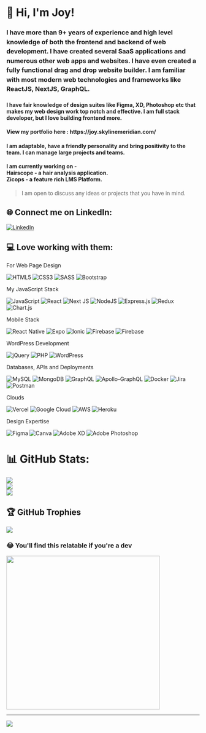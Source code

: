 # 💫 Hi, I'm Joy!
<h3 style="color: '#eeeeee'; line-height: 1.5em;">I have more than 9+ years of experience and high level knowledge of both the frontend and backend of web development. I have created several SaaS applications and numerous other web apps and websites. I have even created a fully functional drag and drop website builder. I am familiar with most modern web technologies and frameworks like ReactJS, NextJS, GraphQL.</h3>

<h4>I have fair knowledge of design suites like Figma, XD, Photoshop etc that makes my web design work top notch and effective. I am full stack developer, but I love building frontend more.</h4>

<h4>View my portfolio here : https://joy.skylinemeridian.com/</h4>

<h4>I am adaptable, have a friendly personality and bring positivity to the team. I can manage large projects and teams.</h4>

<h4>I am currently working on - <br>Hairscope - a hair analysis application.<br>Zicops - a feature rich LMS Platform.</h4>
<blockquote>
<p>I am open to discuss any ideas or projects that you have in mind.</p>
</blockquote>

## 🌐 Connect me on LinkedIn:
[![LinkedIn](https://img.shields.io/badge/LinkedIn-%230077B5.svg?logo=linkedin&logoColor=white)](https://linkedin.com/in/https://www.linkedin.com/in/jayanta-sarkar-web-app-developer/) 

## 💻 Love working with them:

<p> For Web Page Design </p>

![HTML5](https://img.shields.io/badge/html5-%23E34F26.svg?style=plastic&logo=html5&logoColor=white) 
![CSS3](https://img.shields.io/badge/css3-%231572B6.svg?style=plastic&logo=css3&logoColor=white) 
![SASS](https://img.shields.io/badge/SASS-hotpink.svg?style=plastic&logo=SASS&logoColor=white) 
![Bootstrap](https://img.shields.io/badge/bootstrap-%238511FA.svg?style=plastic&logo=bootstrap&logoColor=white) 

<p> My JavaScript Stack </p>

![JavaScript](https://img.shields.io/badge/javascript-%23323330.svg?style=plastic&logo=javascript&logoColor=%23F7DF1E) 
![React](https://img.shields.io/badge/react-%2320232a.svg?style=plastic&logo=react&logoColor=%2361DAFB) 
![Next JS](https://img.shields.io/badge/Next-black?style=plastic&logo=next.js&logoColor=white) 
![NodeJS](https://img.shields.io/badge/node.js-6DA55F?style=plastic&logo=node.js&logoColor=white) 
![Express.js](https://img.shields.io/badge/express.js-%23404d59.svg?style=plastic&logo=express&logoColor=%2361DAFB) 
![Redux](https://img.shields.io/badge/redux-%23593d88.svg?style=plastic&logo=redux&logoColor=white) 
![Chart.js](https://img.shields.io/badge/chart.js-F5788D.svg?style=plastic&logo=chart.js&logoColor=white) 

<p> Mobile Stack </p>

![React Native](https://img.shields.io/badge/react_native-%2320232a.svg?style=plastic&logo=react&logoColor=%2361DAFB)
![Expo](https://img.shields.io/badge/expo-1C1E24?style=plastic&logo=expo&logoColor=#D04A37) 
![Ionic](https://img.shields.io/badge/Ionic-%233880FF.svg?style=plastic&logo=Ionic&logoColor=white) 
![Firebase](https://img.shields.io/badge/firebase-%23039BE5.svg?style=plastic&logo=firebase)
![Firebase](https://img.shields.io/badge/Firebase-039BE5?style=plastic&logo=Firebase&logoColor=white) 

<p>WordPress Development</p>

![jQuery](https://img.shields.io/badge/jquery-%230769AD.svg?style=plastic&logo=jquery&logoColor=white) 
![PHP](https://img.shields.io/badge/php-%23777BB4.svg?style=plastic&logo=php&logoColor=white) 
![WordPress](https://img.shields.io/badge/WordPress-%23117AC9.svg?style=plastic&logo=WordPress&logoColor=white) 

<p>Databases, APIs and Deployments</p>

![MySQL](https://img.shields.io/badge/mysql-%2300000f.svg?style=plastic&logo=mysql&logoColor=white) 
![MongoDB](https://img.shields.io/badge/MongoDB-%234ea94b.svg?style=plastic&logo=mongodb&logoColor=white) 
![GraphQL](https://img.shields.io/badge/-GraphQL-E10098?style=plastic&logo=graphql&logoColor=white) 
![Apollo-GraphQL](https://img.shields.io/badge/-ApolloGraphQL-311C87?style=plastic&logo=apollo-graphql)
![Docker](https://img.shields.io/badge/docker-%230db7ed.svg?style=plastic&logo=docker&logoColor=white) 
![Jira](https://img.shields.io/badge/jira-%230A0FFF.svg?style=plastic&logo=jira&logoColor=white) 
![Postman](https://img.shields.io/badge/Postman-FF6C37?style=plastic&logo=postman&logoColor=white) 

<p>Clouds</p>

![Vercel](https://img.shields.io/badge/vercel-%23000000.svg?style=plastic&logo=vercel&logoColor=white) 
![Google Cloud](https://img.shields.io/badge/GoogleCloud-%234285F4.svg?style=plastic&logo=google-cloud&logoColor=white) 
![AWS](https://img.shields.io/badge/AWS-%23FF9900.svg?style=plastic&logo=amazon-aws&logoColor=white) 
![Heroku](https://img.shields.io/badge/heroku-%23430098.svg?style=plastic&logo=heroku&logoColor=white) 

<p>Design Expertise</p>

![Figma](https://img.shields.io/badge/figma-%23F24E1E.svg?style=plastic&logo=figma&logoColor=white) 
![Canva](https://img.shields.io/badge/Canva-%2300C4CC.svg?style=plastic&logo=Canva&logoColor=white) 
![Adobe XD](https://img.shields.io/badge/Adobe%20XD-470137?style=plastic&logo=Adobe%20XD&logoColor=#FF61F6) 
![Adobe Photoshop](https://img.shields.io/badge/adobe%20photoshop-%2331A8FF.svg?style=plastic&logo=adobe%20photoshop&logoColor=white) 




# 📊 GitHub Stats:
![](https://github-readme-stats.vercel.app/api?username=jtas01&theme=default&hide_border=false&include_all_commits=true&count_private=true)<br/>
![](https://github-readme-streak-stats.herokuapp.com/?user=jtas01&theme=default&hide_border=false)<br/>
![](https://github-readme-stats.vercel.app/api/top-langs/?username=jtas01&theme=default&hide_border=false&include_all_commits=true&count_private=true&layout=compact)

## 🏆 GitHub Trophies
![](https://github-profile-trophy.vercel.app/?username=jtas01&theme=radical&no-frame=false&no-bg=true&margin-w=4)

<!-- ### ✍️ Random Dev Quote
![](https://quotes-github-readme.vercel.app/api?type=horizontal&theme=radical)

### 🔝 Top Contributed Repo
![](https://github-contributor-stats.vercel.app/api?username=jtas01&limit=5&theme=monokai&combine_all_yearly_contributions=true) -->

### 😂 You'll find this relatable if you're a dev
<img src='https://randommeme-five.vercel.app/' style="height: 400px;"/>

---
[![](https://visitcount.itsvg.in/api?id=jtas01&icon=0&color=0)](https://visitcount.itsvg.in)

<!-- Proudly created with GPRM ( https://gprm.itsvg.in ) -->

<!--
**jtas01/jtas01** is a ✨ _special_ ✨ repository because its `README.md` (this file) appears on your GitHub profile.

Here are some ideas to get you started:

- 🔭 I’m currently working on ...
- 🌱 I’m currently learning ...
- 👯 I’m looking to collaborate on ...
- 🤔 I’m looking for help with ...
- 💬 Ask me about ...
- 📫 How to reach me: ...
- 😄 Pronouns: ...
- ⚡ Fun fact: ...
-->
